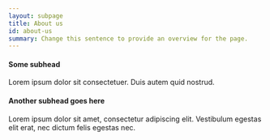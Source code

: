 ```yaml
---
layout: subpage
title: About us
id: about-us
summary: Change this sentence to provide an overview for the page.
---
```


#### Some subhead

Lorem ipsum dolor sit consectetuer. Duis autem quid nostrud.

#### Another subhead goes here

Lorem ipsum dolor sit amet, consectetur adipiscing elit. Vestibulum egestas elit erat, nec dictum felis egestas nec. 
